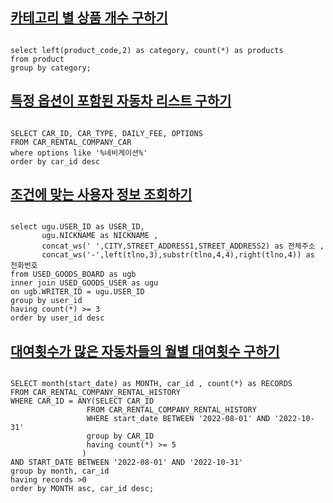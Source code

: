 ## [카테고리 별 상품 개수 구하기](https://school.programmers.co.kr/learn/courses/30/lessons/131529)

```mysql

select left(product_code,2) as category, count(*) as products
from product
group by category;

```

## [특정 옵션이 포함된 자동차 리스트 구하기](https://school.programmers.co.kr/learn/courses/30/lessons/157343)

```mysql

SELECT CAR_ID, CAR_TYPE, DAILY_FEE, OPTIONS
FROM CAR_RENTAL_COMPANY_CAR
where options like '%네비게이션%'
order by car_id desc

```

## [조건에 맞는 사용자 정보 조회하기](https://school.programmers.co.kr/learn/courses/30/lessons/164670)

```mysql

select ugu.USER_ID as USER_ID, 
       ugu.NICKNAME as NICKNAME ,
       concat_ws(' ',CITY,STREET_ADDRESS1,STREET_ADDRESS2) as 전체주소 ,
       concat_ws('-',left(tlno,3),substr(tlno,4,4),right(tlno,4)) as 전화번호
from USED_GOODS_BOARD as ugb
inner join USED_GOODS_USER as ugu
on ugb.WRITER_ID = ugu.USER_ID
group by user_id
having count(*) >= 3
order by user_id desc

```

## [대여횟수가 많은 자동차들의 월별 대여횟수 구하기](https://school.programmers.co.kr/learn/courses/30/lessons/151139)

```mysql

SELECT month(start_date) as MONTH, car_id , count(*) as RECORDS
FROM CAR_RENTAL_COMPANY_RENTAL_HISTORY
WHERE CAR_ID = ANY(SELECT CAR_ID 
                 FROM CAR_RENTAL_COMPANY_RENTAL_HISTORY 
                 WHERE start_date BETWEEN '2022-08-01' AND '2022-10-31'
                 group by CAR_ID 
                 having count(*) >= 5
                ) 
AND START_DATE BETWEEN '2022-08-01' AND '2022-10-31'
group by month, car_id
having records >0
order by MONTH asc, car_id desc;

```